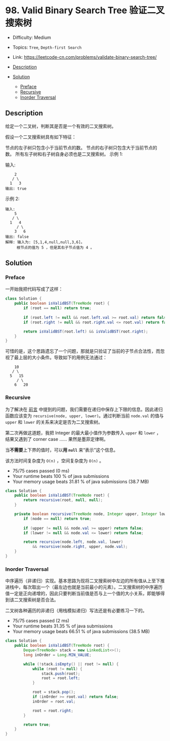 <!-- omit in toc -->
# 98. Valid Binary Search Tree 验证二叉搜索树

- Difficulty: Medium
- Topics: `Tree`, `Depth-first Search`
- Link: https://leetcode-cn.com/problems/validate-binary-search-tree/

- [Description](#description)
- [Solution](#solution)
  - [Preface](#preface)
  - [Recursive](#recursive)
  - [Inorder Traversal](#inorder-traversal)

## Description

给定一个二叉树，判断其是否是一个有效的二叉搜索树。

假设一个二叉搜索树具有如下特征：

节点的左子树只包含小于当前节点的数。
节点的右子树只包含大于当前节点的数。
所有左子树和右子树自身必须也是二叉搜索树。
示例 1:

输入:
```
    2
   / \
  1   3
输出: true
```

示例 2:
```
输入:
    5
   / \
  1   4
     / \
    3   6
输出: false
解释: 输入为: [5,1,4,null,null,3,6]。
     根节点的值为 5 ，但是其右子节点值为 4 。
```

## Solution

### Preface

一开始我把代码写成了这样：

```java
class Solution {
    public boolean isValidBST(TreeNode root) {
        if (root == null) return true;
        
        if (root.left != null && root.left.val >= root.val) return false;
        if (root.right != null && root.right.val <= root.val) return false;

        return isValidBST(root.left) && isValidBST(root.right);
    }
}
```

可惜的是，这个思路遗忘了一个问题，那就是只验证了当前的子节点合法性，而忽视了最上层的大小条件。导致如下的用例无法通过：

```
    10
   / \
  5   15
     / \
    6   20
```

### Recursive

为了解决在 [前言](#preface) 中提到的问题，我们需要在递归中保存上下限的信息。因此递归函数应该变为 `recursive(node, upper, lower)`。通过判断当前 `node.val` 的值与 `upper` 和 `lower` 的关系来决定是否为二叉搜索树。

第二次再做这道题，我把 Integer 的最大最小值作为参数传入 `upper` 和 `lower` ，结果又遇到了 corner case …… 果然是墨菲定律啊。

当**不需要**上下界的值时，可以**用 `null`** 来“表示”这个信息。

该方法时间复杂度为 `O(n)` ，空间复杂度为 `O(n)` 。

- 75/75 cases passed (0 ms)
- Your runtime beats 100 % of java submissions
- Your memory usage beats 31.81 % of java submissions (38.7 MB)

```java
class Solution {
    public boolean isValidBST(TreeNode root) {
        return recursive(root, null, null);
    }

    private boolean recursive(TreeNode node, Integer upper, Integer lower) {
        if (node == null) return true;
        
        if (upper != null && node.val >= upper) return false;
        if (lower != null && node.val <= lower) return false;

        return recursive(node.left, node.val, lower)
            && recursive(node.right, upper, node.val);
    }
}
```

### Inorder Traversal

中序遍历（非递归）实现。基本思路为现将二叉搜索树中左边的所有值从上至下推进栈中，每次取出一个（最左边也就是当前最小的元素）。二叉搜索树的中序遍历值一定是正向递增的，因此只要判断当前值是否与上一个值的大小关系，即能够得到该二叉搜索树是否合法。

二叉树各种遍历的非递归（用栈模拟递归）写法还是有必要练习一下的。

- 75/75 cases passed (2 ms)
- Your runtime beats 31.35 % of java submissions
- Your memory usage beats 66.51 % of java submissions (38.5 MB)

```java
class Solution {
    public boolean isValidBST(TreeNode root) {
        Deque<TreeNode> stack = new LinkedList<>();
        long inOrder = Long.MIN_VALUE;

        while (!stack.isEmpty() || root != null) {
            while (root != null) {
                stack.push(root);
                root = root.left;
            }

            root = stack.pop();
            if (inOrder >= root.val) return false;
            inOrder = root.val;

            root = root.right;
        }

        return true;
    }
}
```
